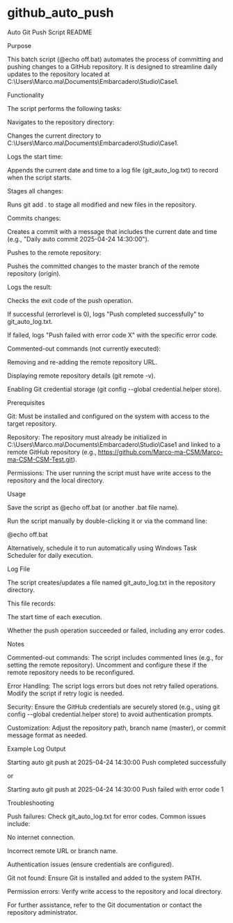 # github_auto_push
Auto Git Push Script README

Purpose

This batch script (@echo off.bat) automates the process of committing and pushing changes to a GitHub repository. It is designed to streamline daily updates to the repository located at C:\Users\Marco.ma\Documents\Embarcadero\Studio\Case1.

Functionality

The script performs the following tasks:





Navigates to the repository directory:





Changes the current directory to C:\Users\Marco.ma\Documents\Embarcadero\Studio\Case1.



Logs the start time:





Appends the current date and time to a log file (git_auto_log.txt) to record when the script starts.



Stages all changes:





Runs git add . to stage all modified and new files in the repository.



Commits changes:





Creates a commit with a message that includes the current date and time (e.g., "Daily auto commit 2025-04-24 14:30:00").



Pushes to the remote repository:





Pushes the committed changes to the master branch of the remote repository (origin).



Logs the result:





Checks the exit code of the push operation.



If successful (errorlevel is 0), logs "Push completed successfully" to git_auto_log.txt.



If failed, logs "Push failed with error code X" with the specific error code.



Commented-out commands (not currently executed):





Removing and re-adding the remote repository URL.



Displaying remote repository details (git remote -v).



Enabling Git credential storage (git config --global credential.helper store).

Prerequisites





Git: Must be installed and configured on the system with access to the target repository.



Repository: The repository must already be initialized in C:\Users\Marco.ma\Documents\Embarcadero\Studio\Case1 and linked to a remote GitHub repository (e.g., https://github.com/Marco-ma-CSM/Marco-ma-CSM-CSM-Test.git).



Permissions: The user running the script must have write access to the repository and the local directory.

Usage





Save the script as @echo off.bat (or another .bat file name).



Run the script manually by double-clicking it or via the command line:

@echo off.bat



Alternatively, schedule it to run automatically using Windows Task Scheduler for daily execution.

Log File





The script creates/updates a file named git_auto_log.txt in the repository directory.



This file records:





The start time of each execution.



Whether the push operation succeeded or failed, including any error codes.

Notes





Commented-out commands: The script includes commented lines (e.g., for setting the remote repository). Uncomment and configure these if the remote repository needs to be reconfigured.



Error Handling: The script logs errors but does not retry failed operations. Modify the script if retry logic is needed.



Security: Ensure the GitHub credentials are securely stored (e.g., using git config --global credential.helper store) to avoid authentication prompts.



Customization: Adjust the repository path, branch name (master), or commit message format as needed.

Example Log Output

Starting auto git push at 2025-04-24 14:30:00
Push completed successfully

or

Starting auto git push at 2025-04-24 14:30:00
Push failed with error code 1

Troubleshooting





Push failures: Check git_auto_log.txt for error codes. Common issues include:





No internet connection.



Incorrect remote URL or branch name.



Authentication issues (ensure credentials are configured).



Git not found: Ensure Git is installed and added to the system PATH.



Permission errors: Verify write access to the repository and local directory.

For further assistance, refer to the Git documentation or contact the repository administrator.
